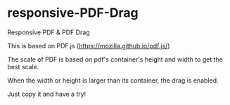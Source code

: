 # responsive-PDF-Drag
Responsive PDF &amp; PDF Drag

This is based on PDF.js (https://mozilla.github.io/pdf.js/)

The scale of PDF is based on pdf's container's height and width to get the best scale.

When the width or height is larger than its container, the drag is enabled.

Just copy it and have a try!
